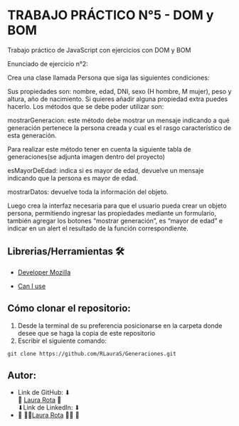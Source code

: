 # TRABAJO PRÁCTICO N°5 - DOM y BOM 

Trabajo práctico de JavaScript con ejercicios con DOM y BOM

Enunciado de ejercicio n°2:

Crea una clase llamada Persona que siga las siguientes condiciones:

Sus propiedades son:
 nombre, edad, DNI, sexo (H hombre, M mujer), peso y altura, año de nacimiento. Si quieres añadir alguna propiedad extra puedes hacerlo.
Los métodos que se debe poder utilizar  son:

mostrarGeneracion: este método debe mostrar un mensaje indicando a qué generación pertenece la persona creada y cual es el rasgo característico de esta generación.

Para realizar este método tener en cuenta la siguiente tabla de generaciones(se adjunta imagen dentro del proyecto)

esMayorDeEdad: indica si es mayor de edad, devuelve un mensaje indicando que la persona es mayor de edad.

mostrarDatos: devuelve toda la información del objeto.

Luego crea la interfaz necesaria para que el usuario pueda crear un objeto persona, permitiendo ingresar las propiedades mediante un formulario, también agregar los botones “mostrar generación”, es “mayor de edad” e indicar en un alert el resultado de la función correspondiente.

## Librerias/Herramientas 🛠
- [Developer Mozilla](https://developer.mozilla.org/es/docs/Web/JavaScript)

- [Can I use](https://caniuse.com/?cats=JS&statuses=all)


 ## Cómo clonar el repositorio:
1. Desde la terminal de su preferencia posicionarse en la carpeta donde desee que se haga la copia de este repositorio
2. Escribir el siguiente comando:
```
git clone https://github.com/RLauraS/Generaciones.git
```

## Autor:
- Link de GitHub: ⬇ <br>
💜 [Laura Rota](https://github.com/RLauraS) 💜<br>
⬇Link de LinkedIn: ⬇ <br>
- 💜 👩‍💻[Laura Rota](https://www.linkedin.com/in/laura-rota-51699b243/?original_referer=) 👩‍💻 💜